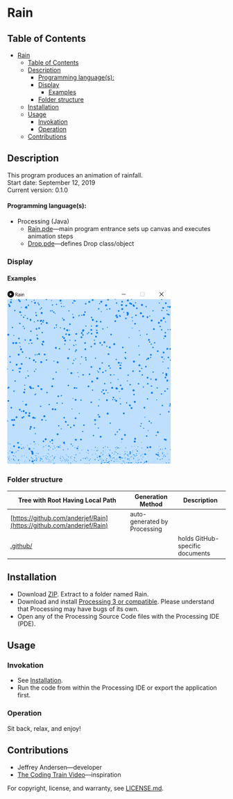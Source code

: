 # Rain

## Table of Contents
- [Rain](#rain)
  - [Table of Contents](#table-of-contents)
  - [Description](#description)
      - [Programming language(s):](#programming-languages)
    - [Display](#display)
      - [Examples](#examples)
    - [Folder structure](#folder-structure)
  - [Installation](#installation)
  - [Usage](#usage)
    - [Invokation](#invokation)
    - [Operation](#operation)
  - [Contributions](#contributions)

## Description
This program produces an animation of rainfall. <br>
Start date: September 12, 2019 <br>
Current version: 0.1.0 <br>
#### Programming language(s):
- Processing (Java)
	- [Rain.pde](Rain.pde)&mdash;main program entrance sets up canvas and executes animation steps
	- [Drop.pde](Drop.pde)&mdash;defines Drop class/object

### Display
#### Examples
<img src="Picture1.png" alt="Example 1 Picture" height="400"/>

### Folder structure
| Tree with Root Having Local Path | Generation Method | Description |
| -------------------------------- | ----------------- | ----------- |
| [https://github.com/anderjef/Rain](https://github.com/anderjef/Rain) | auto-generated by Processing | <!-- --> |
| [.github/](.github/) | <!-- --> | holds GitHub-specific documents |

## Installation
- Download [ZIP](https://github.com/anderjef/Rain/archive/Rain.zip). Extract to a folder named Rain.
- Download and install [Processing 3 or compatible](https://processing.org/). Please understand that Processing may have bugs of its own.
- Open any of the Processing Source Code files with the Processing IDE (PDE).

## Usage
### Invokation
- See [Installation](#installation).
- Run the code from within the Processing IDE or export the application first.

### Operation
Sit back, relax, and enjoy!

## Contributions
- Jeffrey Andersen&mdash;developer
- [The Coding Train Video](https://www.youtube.com/watch?v=KkyIDI6rQJI)&mdash;inspiration

For copyright, license, and warranty, see [LICENSE.md](LICENSE.md).